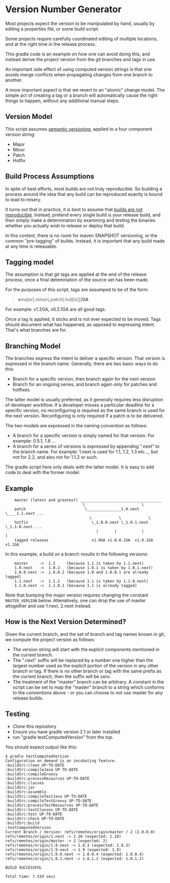 # Version Number Generator

Most projects expect the version to be manipulated by hand,
usually by editing a properties file, or some build script.

Some projects require carefully coordinated editing of multiple
locations, and at the right time in the release process.

This gradle code is an example on how one can avoid
doing this, and instead derive the project version from the git
branches and tags in use.

An important side effect of using computed version strings is that
one avoids merge conflicts when propagating changes from one
branch to another. 

A more important aspect is that we revert to an "atomic" change
model. The simple act of creating a tag or a branch will automatically
cause the right things to happen, without any additional manual steps.

## Version Model

This script assumes [semantic versioning](http://semver.org/), applied
to a four component version string:

* Major
* Minor
* Patch
* Hotfix

## Build Process Assumptions

In spite of best efforts, most builds are not truly reproducible. So building
a process around the idea that any build can be reproduced exactly is bound 
to lead to misery.

It turns out that in practice, it is best to assume that [builds are not reproducible](http://blog.fortified-bikesheds.com/2011/12/how-important-are-reproducible-builds.html). Instead, pretend every single build is your release build, and then simply make a determination by examining and testing the binaries whether you actually wish to release or deploy that build.

In this context, there is no room for maven SNAPSHOT versioning, or the common "pre-tagging" of builds. Instead, it is important that any build made at any time is releasable.

## Tagging model

The assumption is that git tags are applied at the end of the release process,
once a final detemination of the source set has been made. 

For the purposes of this script, tags are assumped to be of the form:

> **v**_major_[._minor_[._patch_[._hotfix_]]]**GA**

For example: v1.2GA, v0.5.1GA are all good tags.

Once a tag is applied, it sticks and is not ever expected to be moved. Tags should document what has happened, as opposed to expressing intent. That's what branches are for.

## Branching Model

The branches express the intent to deliver a specific version. That version is expressed in the branch name. Generally, there are two basic ways to do this:

* Branch for a specific version, then branch again for the next version
* Branch for an ongoing series, and branch again only for patches and hotfixes.

The latter model is usually preferred, as it generally requires less disruption of developer workflow. If a developer misses a particular deadline for a specific version, no reconfiguring is required as the same branch is used for the next version. Reconfiguring is only required if a patch is to be delivered.

The two models are expressed in the naming convention as follows:

* A branch for a specific version is simply named for that version. For example: 0.5.1, 1.8 ...
* A branch for a series of versions is expressed by appending ".next" to the branch name. For example: 1.next is used for 1.1, 1.2, 1.3 etc..., but not for 2.2, and also not for 1.1.2 or such.

The gradle script here only deals with the latter model. It is easy to add code to deal with the former model.

## Example

        master (latest and greatest) ____________________________________
                                      \                         \
        patch                          \_______________1.0.next  \____1.1.next ...
                                         \            \            \
        hotfix                            \_1.0.0.next \_1.0.1.next \_1.1.0.next ...
                                            |       |           |           |
        tagged releases                   v1.0GA v1.0.0.1GA  v1.0.1GA     v1.1GA
 
In this example, a build on a branch results in the following versions:

        master     ->  1.2     (because 1.1 is taken by 1.1.next)
        1.0.next   ->  1.0.2   (because 1.0.1 is taken by 1.0.1.next)
        1.0.0.next ->  1.0.0.2 (because 1.0 and 1.0.0.1 are already tagged)
        1.1.next   ->  1.1.1   (because 1.1 is taken by 1.1.0.next)
        1.1.0.next ->  1.1.0.1 (because 1.1 is already tagged)
 
Note that bumping the major version requires changing the constant `MASTER_VERSION` below. Altenatively, one can drop the use of master altogether and use 1.next, 2.next instead.

## How is the Next Version Determined?

Given the current branch, and the set of branch and tag names known in git, we compute the project version as follows:

* The version string will start with the explicit components mentioned in the current branch.
* The ".next" suffix will be replaced by a number one higher than the largest number used as the explicit portion of the version in any other branch or tag. If there is no other branch or tag with the same prefix as the current branch, then the suffix will be zero.
* The treatment of the "master" branch can be arbitrary. A constant in the script can be set to map the "master" branch to a string which conforms to the conventions above - or you can choose to not use master for any release builds.

## Testing

* Clone this repository
* Ensure you have gradle version 2.1 or later installed
* run "gradle testComputedVersion" from the top.

You should expect output like this:

    $ gradle testComputedVersion
    Configuration on demand is an incubating feature.
    :buildSrc:clean UP-TO-DATE
    :buildSrc:compileJava UP-TO-DATE
    :buildSrc:compileGroovy
    :buildSrc:processResources UP-TO-DATE
    :buildSrc:classes
    :buildSrc:jar
    :buildSrc:assemble
    :buildSrc:compileTestJava UP-TO-DATE
    :buildSrc:compileTestGroovy UP-TO-DATE
    :buildSrc:processTestResources UP-TO-DATE
    :buildSrc:testClasses UP-TO-DATE
    :buildSrc:test UP-TO-DATE
    :buildSrc:check UP-TO-DATE
    :buildSrc:build
    :testComputedVersion
    Current Branch / Version: refs/remotes/origin/master / 2 (2.0.0.0)
    refs/remotes/origin/1.next -> 1.10 (expected: 1.10)
    refs/remotes/origin/master -> 2 (expected: 2)
    refs/remotes/origin/1.8.next -> 1.8.3 (expected: 1.8.3)
    refs/remotes/origin/1.9.next -> 1.9 (expected: 1.9)
    refs/remotes/origin/1.8.0.next -> 1.8.0.4 (expected: 1.8.0.4)
    refs/remotes/origin/1.8.1.next -> 1.8.1.2 (expected: 1.8.1.2)
    
    BUILD SUCCESSFUL
    
    Total time: 7.519 secs

